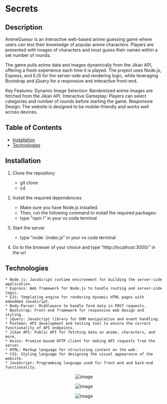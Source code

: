 # **Secrets**

## Description

AnimeGuessr is an interactive web-based anime guessing game where users can test their knowledge of popular anime characters. Players are presented with images of characters and must guess their names within a set number of rounds.

The game pulls anime data and images dynamically from the Jikan API, offering a fresh experience each time it is played. The project uses Node.js, Express, and EJS for the server-side and rendering logic, while leveraging Bootstrap and jQuery for a responsive and interactive front-end.

Key Features:
    Dynamic Image Selection: Randomized anime images are fetched from the Jikan API.
    Interactive Gameplay: Players can select categories and number of rounds before starting the game.
    Responsive Design: The website is designed to be mobile-friendly and works well across devices.

## Table of Contents
- [Installation](#Installation)
- [Technologies](#Technologies)




## Installation 

1. Clone the repository
    * git clone <repository-url>
    * cd <repository-folder>
            
2. Install the required dependencies
    * Make sure you have Node.js installed.
    * Then, run the following command to install the required packages:
    * type "npm i"  in your vs code  terminal 
      
3. Start the server
    * type "node .\index.js" in your vs code  terminal
      
4. Go to the browser of your choice and type "http://localhost:3000/" in the url
   
## Technologies 
	* Node.js: JavaScript runtime environment for building the server-side application.
	* Express: Web framework for Node.js to handle routing and server-side logic.
	* EJS: Templating engine for rendering dynamic HTML pages with embedded JavaScript.
	* Body-Parser: Middleware to handle form data in POST requests.
	* Bootstrap: Front-end framework for responsive web design and styling.
	* jQuery: JavaScript library for DOM manipulation and event handling.
	* Postman: API development and testing tool to ensure the correct functionality of API endpoints.
	* Jikan API: Public API for fetching data on anime, characters, and more.
	* Axios: Promise-based HTTP client for making API requests from the server.
	* HTML: Markup language for structuring content on the web.
	* CSS: Styling language for designing the visual appearance of the website.
	* JavaScript: Programming language used for front-end and back-end functionality.

<div align="center">

![image](https://github.com/user-attachments/assets/544b53ef-4b6c-4b66-ab94-da9cb4f2f578)


![image](https://github.com/user-attachments/assets/7b703352-ec88-4f92-85fa-39e139f4c20b)


![image](https://github.com/user-attachments/assets/2a2d022f-a861-415b-93df-c07f90ede7ea)


</div>




